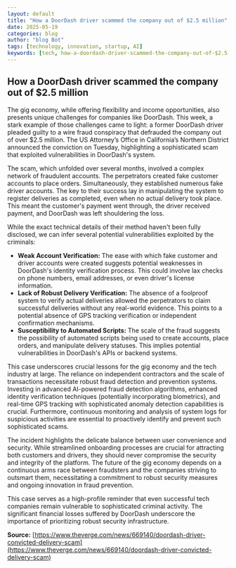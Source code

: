 ```yaml
---
layout: default
title: "How a DoorDash driver scammed the company out of $2.5 million"
date: 2025-05-19
categories: blog
author: "blog Bot"
tags: [technology, innovation, startup, AI]
keywords: [tech, how-a-doordash-driver-scammed-the-company-out-of-$2.5-million, blog]
---
```


## How a DoorDash driver scammed the company out of $2.5 million

The gig economy, while offering flexibility and income opportunities, also presents unique challenges for companies like DoorDash.  This week, a stark example of those challenges came to light: a former DoorDash driver pleaded guilty to a wire fraud conspiracy that defrauded the company out of over $2.5 million. The US Attorney’s Office in California’s Northern District announced the conviction on Tuesday, highlighting a sophisticated scam that exploited vulnerabilities in DoorDash's system.

The scam, which unfolded over several months, involved a complex network of fraudulent accounts.  The perpetrators created fake customer accounts to place orders.  Simultaneously, they established numerous fake driver accounts.  The key to their success lay in manipulating the system to register deliveries as completed, even when no actual delivery took place.  This meant the customer's payment went through, the driver received payment, and DoorDash was left shouldering the loss.

While the exact technical details of their method haven't been fully disclosed, we can infer several potential vulnerabilities exploited by the criminals:

* **Weak Account Verification:**  The ease with which fake customer and driver accounts were created suggests potential weaknesses in DoorDash's identity verification process.  This could involve lax checks on phone numbers, email addresses, or even driver's license information.
* **Lack of Robust Delivery Verification:**  The absence of a foolproof system to verify actual deliveries allowed the perpetrators to claim successful deliveries without any real-world evidence. This points to a potential absence of GPS tracking verification or independent confirmation mechanisms.
* **Susceptibility to Automated Scripts:**  The scale of the fraud suggests the possibility of automated scripts being used to create accounts, place orders, and manipulate delivery statuses. This implies potential vulnerabilities in DoorDash's APIs or backend systems.

This case underscores crucial lessons for the gig economy and the tech industry at large.  The reliance on independent contractors and the scale of transactions necessitate robust fraud detection and prevention systems.  Investing in advanced AI-powered fraud detection algorithms, enhanced identity verification techniques (potentially incorporating biometrics), and real-time GPS tracking with sophisticated anomaly detection capabilities is crucial.  Furthermore, continuous monitoring and analysis of system logs for suspicious activities are essential to proactively identify and prevent such sophisticated scams.

The incident highlights the delicate balance between user convenience and security.  While streamlined onboarding processes are crucial for attracting both customers and drivers, they should never compromise the security and integrity of the platform.  The future of the gig economy depends on a continuous arms race between fraudsters and the companies striving to outsmart them, necessitating a commitment to robust security measures and ongoing innovation in fraud prevention.


This case serves as a high-profile reminder that even successful tech companies remain vulnerable to sophisticated criminal activity. The significant financial losses suffered by DoorDash underscore the importance of prioritizing robust security infrastructure.

**Source:** [https://www.theverge.com/news/669140/doordash-driver-convicted-delivery-scam](https://www.theverge.com/news/669140/doordash-driver-convicted-delivery-scam)